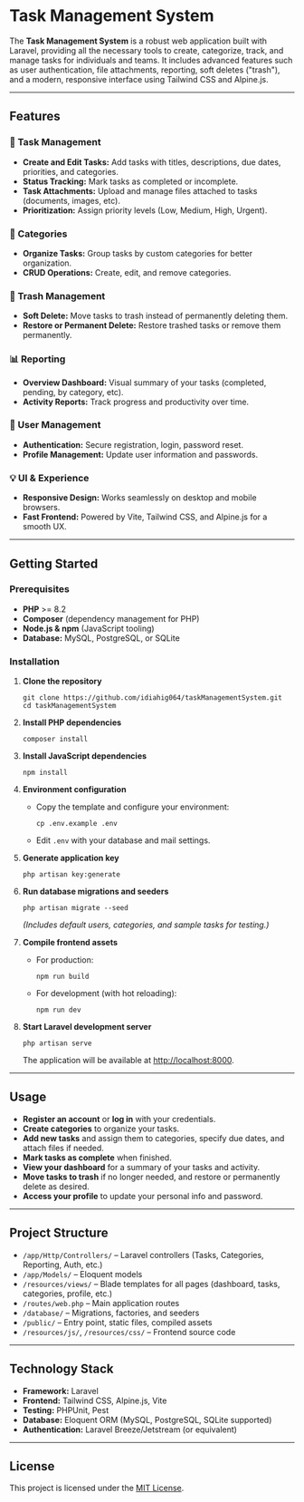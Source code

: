 # Task Management System

The **Task Management System** is a robust web application built with Laravel, providing all the necessary tools to create, categorize, track, and manage tasks for individuals and teams. It includes advanced features such as user authentication, file attachments, reporting, soft deletes ("trash"), and a modern, responsive interface using Tailwind CSS and Alpine.js.

---

## Features

### 📝 Task Management

- **Create and Edit Tasks:** Add tasks with titles, descriptions, due dates, priorities, and categories.
- **Status Tracking:** Mark tasks as completed or incomplete.
- **Task Attachments:** Upload and manage files attached to tasks (documents, images, etc).
- **Prioritization:** Assign priority levels (Low, Medium, High, Urgent).

### 📂 Categories

- **Organize Tasks:** Group tasks by custom categories for better organization.
- **CRUD Operations:** Create, edit, and remove categories.

### 🚮 Trash Management

- **Soft Delete:** Move tasks to trash instead of permanently deleting them.
- **Restore or Permanent Delete:** Restore trashed tasks or remove them permanently.

### 📊 Reporting

- **Overview Dashboard:** Visual summary of your tasks (completed, pending, by category, etc).
- **Activity Reports:** Track progress and productivity over time.

### 👤 User Management

- **Authentication:** Secure registration, login, password reset.
- **Profile Management:** Update user information and passwords.

### 💡 UI & Experience

- **Responsive Design:** Works seamlessly on desktop and mobile browsers.
- **Fast Frontend:** Powered by Vite, Tailwind CSS, and Alpine.js for a smooth UX.

---

## Getting Started

### Prerequisites

- **PHP** >= 8.2
- **Composer** (dependency management for PHP)
- **Node.js & npm** (JavaScript tooling)
- **Database:** MySQL, PostgreSQL, or SQLite

### Installation

1. **Clone the repository**
   ```shell
   git clone https://github.com/idiahig064/taskManagementSystem.git
   cd taskManagementSystem
   ```

2. **Install PHP dependencies**
   ```shell
   composer install
   ```

3. **Install JavaScript dependencies**
   ```shell
   npm install
   ```

4. **Environment configuration**
   - Copy the template and configure your environment:
     ```shell
     cp .env.example .env
     ```
   - Edit `.env` with your database and mail settings.

5. **Generate application key**
   ```shell
   php artisan key:generate
   ```

6. **Run database migrations and seeders**
   ```shell
   php artisan migrate --seed
   ```
   *(Includes default users, categories, and sample tasks for testing.)*

7. **Compile frontend assets**
   - For production:
     ```shell
     npm run build
     ```
   - For development (with hot reloading):
     ```shell
     npm run dev
     ```

8. **Start Laravel development server**
   ```shell
   php artisan serve
   ```
   The application will be available at [http://localhost:8000](http://localhost:8000).

---

## Usage

- **Register an account** or **log in** with your credentials.
- **Create categories** to organize your tasks.
- **Add new tasks** and assign them to categories, specify due dates, and attach files if needed.
- **Mark tasks as complete** when finished.
- **View your dashboard** for a summary of your tasks and activity.
- **Move tasks to trash** if no longer needed, and restore or permanently delete as desired.
- **Access your profile** to update your personal info and password.

---

## Project Structure

- `/app/Http/Controllers/` – Laravel controllers (Tasks, Categories, Reporting, Auth, etc.)
- `/app/Models/` – Eloquent models
- `/resources/views/` – Blade templates for all pages (dashboard, tasks, categories, profile, etc.)
- `/routes/web.php` – Main application routes
- `/database/` – Migrations, factories, and seeders
- `/public/` – Entry point, static files, compiled assets
- `/resources/js/`, `/resources/css/` – Frontend source code

---

## Technology Stack

- **Framework:** Laravel
- **Frontend:** Tailwind CSS, Alpine.js, Vite
- **Testing:** PHPUnit, Pest
- **Database:** Eloquent ORM (MySQL, PostgreSQL, SQLite supported)
- **Authentication:** Laravel Breeze/Jetstream (or equivalent)

---

## License

This project is licensed under the [MIT License](LICENSE).